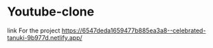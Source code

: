 # Youtube-clone
link For the project
https://6547deda1659477b885ea3a8--celebrated-tanuki-9b977d.netlify.app/

